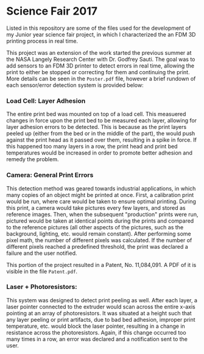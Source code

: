 # Science Fair 2017
Listed in this repository are some of the files used for the development of my Junior year science fair project, in which I characterized the an FDM 3D printing process in real time.

This project was an extension of the work started the previous summer at the NASA Langely Research Center with Dr. Godfrey Sauti. The goal was to add sensors to an FDM 3D printer to detect errors in real time, allowing the print to either be stopped or correcting for them and continuing the print. More details can be seen in the `Poster.pdf` file, however a brief rundown of each sensor/error detection system is provided below:

### Load Cell: Layer Adhesion
The entire print bed was mounted on top of a load cell. This measuered changes in force upon the print bed to be measured each layer, allowing for layer adhesion errors to be detected. This is because as the print layers peeled up (either from the bed or in the middle of the part), the would push against the print head as it passed over them, resulting in a spike in force. If this happened too many layers in a row, the print head and print bed temperatures would be increased in order to promote better adhesion and remedy the problem.

### Camera: General Print Errors
This detection method was geared towards industrial applications, in which many copies of an object might be printed at once. First, a calibration print would be run, where care would be taken to ensure optimal printing. During this print, a camera would take pictures every few layers, and stored as reference images. Then, when the subsequent "production" prints were run, pictured would be taken at identical points during the prints and compared to the reference pictures (all other aspects of the pictures, such as the background, lighting, etc. would remain constant). After performing some pixel math, the number of different pixels was calculated. If the number of different pixels reached a predefined threshold, the print was declared a failure and the user notified.

This portion of the project resulted in a Patent, No. 11,084,091. A PDF of it is visible in the file `Patent.pdf`.

### Laser + Photoresistors: 
This system was designed to detect print peeling as well. After each layer, a laser pointer connected to the extruder would scan across the entire x-axis pointing at an array of photoresistors. It was situated at a height such that any layer peeling or print artifacts, due to bad bed adhesion, improper print temperature, etc. would block the laser pointer, resulting in a change in resistance across the photoresistors. Again, if this change occurred too many times in a row, an error was declared and a notification sent to the user.
